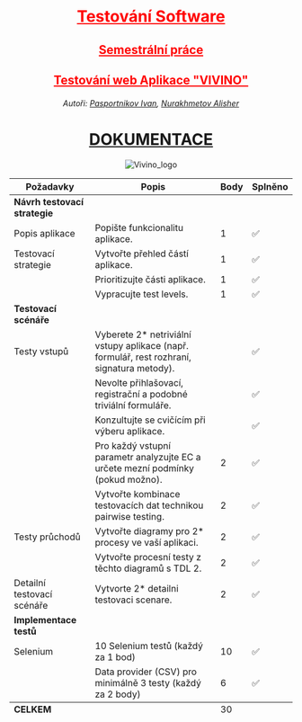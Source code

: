 <div align="center">
<h1 style="color: red; text-decoration: underline;"><strong>Testování Software</strong></h1>
<h2 style="color: red; text-decoration: underline;">Semestrální práce</h2>
<h2 style="color: red; text-decoration: underline;">Testování web Aplikace "VIVINO"</h2>
<h6>Autoři: 
<a href="https://github.com/PasportnikovIvan/">Pasportnikov Ivan</a>, 
<a href="https://github.com/1Lukrecia1/">Nurakhmetov Alisher</a>
</h6>
<h1><a href="https://docs.google.com/document/d/1BZ_6HnqLg4oIZJ1oCOonkFe97EWn326Tkt-Dyr4gx5M/edit?usp=sharing">DOKUMENTACE</a></h1>

![Vivino_logo](https://github.com/1Lukrecia1/SeleniumTesting/assets/126193209/3efe832f-c78d-4ded-9ca1-fa7889cf8f59)

<table>
    <thead>
        <tr>
            <th><strong>Požadavky</strong></th>
            <th><strong>Popis</strong></th>
            <th><strong>Body</strong></th>
            <th><strong>Splněno</strong></th>
        </tr>
    </thead>
        <tr>
            <td><strong>Návrh testovací strategie</strong></td>
            <td></td>
            <td></td>
            <td></td>
        </tr>
        <tr>
            <td>Popis aplikace</td>
            <td>Popište funkcionalitu aplikace.</td>
            <td>1</td>
            <td>✅</td>
        </tr>
        <tr>
            <td>Testovací strategie</td>
            <td>Vytvořte přehled částí aplikace.</td>
            <td>1</td>
            <td>✅</td>
        </tr>
        <tr>
            <td></td>
            <td>Prioritizujte části aplikace.</td>
            <td>1</td>
            <td>✅</td>
        </tr>
        <tr>
            <td></td>
            <td>Vypracujte test levels.</td>
            <td>1</td>
            <td>✅</td>
        </tr>
        <tr>
            <td><strong>Testovací scénáře</strong></td>
            <td></td>
            <td></td>
            <td></td>
        </tr>
        <tr>
            <td>Testy vstupů</td>
            <td>Vyberete 2* netriviální vstupy aplikace (např. formulář, rest rozhraní, signatura metody).</td>
            <td></td>
            <td>✅</td>
        </tr>
        <tr>
            <td></td>
            <td>Nevolte přihlašovací, registrační a podobné triviální formuláře.</td>
            <td></td>
            <td>✅</td>
        </tr>
        <tr>
            <td></td>
            <td>Konzultujte se cvičícím při výberu aplikace.</td>
            <td></td>
            <td>✅</td>
        </tr>
        <tr>
            <td></td>
            <td>Pro každý vstupní parametr analyzujte EC a určete mezní podmínky (pokud možno).</td>
            <td>2</td>
            <td>✅</td>
        </tr>
        <tr>
            <td></td>
            <td>Vytvořte kombinace testovacích dat technikou pairwise testing.</td>
            <td>2</td>
            <td>✅</td>
        </tr>
        <tr>
            <td>Testy průchodů</td>
            <td>Vytvořte diagramy pro 2* procesy ve vaší aplikaci.</td>
            <td>2</td>
            <td>✅</td>
        </tr>
        <tr>
            <td></td>
            <td>Vytvořte procesní testy z těchto diagramů s TDL 2.</td>
            <td>2</td>
            <td>✅</td>
        </tr>
        <tr>
            <td>Detailní testovací scénáře</td>
            <td>Vytvorte 2* detailni testovaci scenare.</td>
            <td>2</td>
            <td>✅</td>
        </tr>
        <tr>
            <td><strong>Implementace testů</strong></td>
            <td></td>
            <td></td>
            <td></td>
        </tr>
        <tr>
            <td>Selenium</td>
            <td>10 Selenium testů (každý za 1 bod)</td>
            <td>10</td>
            <td>✅</td>
        </tr>
        <tr>
            <td></td>
            <td>Data provider (CSV) pro minimálně 3 testy (každý za 2 body)</td>
            <td>6</td>
            <td>✅</td>
        </tr>
    <tfoot>
        <tr>
            <td><strong>CELKEM</strong></td>
            <td></td>
            <td>30</td>
            <td></td>
        </tr>
    </tfoot>
</table>

</div>
